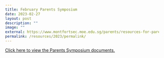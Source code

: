 ```yaml
---
title: February Parents Symposium
date: 2023-02-27
layout: post
description: ""
image: ""
external: https://www.montfortsec.moe.edu.sg/parents/resources-for-parents/
permalink: /resources/2023/permalink/
---
```

[Click here to view the Parents Symposium documents. ](https://www.montfortsec.moe.edu.sg/parents/resources-for-parents/)